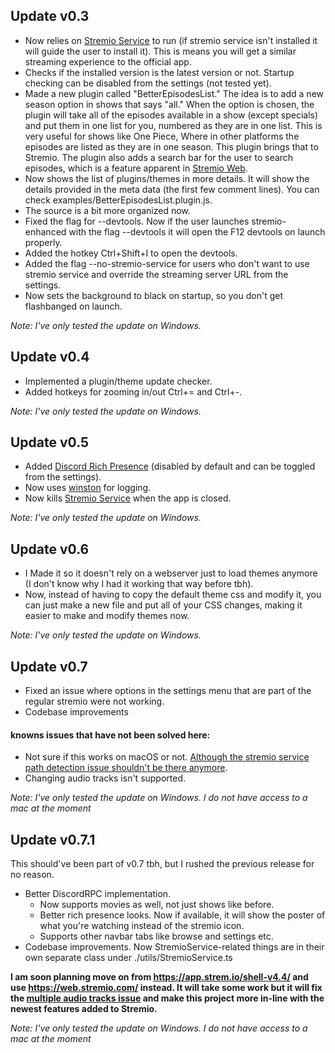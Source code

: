 ## Update v0.3
- Now relies on [Stremio Service](https://github.com/Stremio/stremio-service) to run (if stremio service isn't installed it will guide the user to install it). This is means you will get a similar streaming experience to the official app.
- Checks if the installed version is the latest version or not. Startup checking can be disabled from the settings (not tested yet).
- Made a new plugin called "BetterEpisodesList." The idea is to add a new season option in shows that says "all." When the option is chosen, the plugin will take all of the episodes available in a show (except specials) and put them in one list for you, numbered as they are in one list. This is very useful for shows like One Piece, Where in other platforms the episodes are listed as they are in one season. This plugin brings that to Stremio. The plugin also adds a search bar for the user to search episodes, which is a feature apparent in [Stremio Web](https://web.stremio.com/).
- Now shows the list of plugins/themes in more details. It will show the details provided in the meta data (the first few comment lines). You can check examples/BetterEpisodesList.plugin.js.
- The source is a bit more organized now.
- Fixed the flag for --devtools. Now if the user launches stremio-enhanced with the flag --devtools it will open the F12 devtools on launch properly.
- Added the hotkey Ctrl+Shift+I to open the devtools.
- Added the flag --no-stremio-service for users who don't want to use stremio service and override the streaming server URL from the settings.
- Now sets the background to black on startup, so you don't get flashbanged on launch.

*Note: I've only tested the update on Windows.*

## Update v0.4
- Implemented a plugin/theme update checker.
- Added hotkeys for zooming in/out Ctrl+= and Ctrl+-.

*Note: I've only tested the update on Windows.*

## Update v0.5
- Added [Discord Rich Presence](https://github.com/discordjs/RPC) (disabled by default and can be toggled from the settings).
- Now uses [winston](https://www.npmjs.com/package/winston) for logging.
- Now kills [Stremio Service](https://github.com/Stremio/stremio-service) when the app is closed.

*Note: I've only tested the update on Windows.*

## Update v0.6
- I Made it so it doesn't rely on a webserver just to load themes anymore (I don't know why I had it working that way before tbh).
- Now, instead of having to copy the default theme css and modify it, you can just make a new file and put all of your CSS changes, making it easier to make and modify themes now.

*Note: I've only tested the update on Windows.*


## Update v0.7
- Fixed an issue where options in the settings menu that are part of the regular stremio were not working.
- Codebase improvements
#### knowns issues that have not been solved here:
- Not sure if this works on macOS or not. [Although the stremio service path detection issue shouldn't be there anymore](https://github.com/REVENGE977/stremio-enhanced-community/pull/16).
- Changing audio tracks isn't supported.
  
*Note: I've only tested the update on Windows. I do not have access to a mac at the moment*

## Update v0.7.1
This should've been part of v0.7 tbh, but I rushed the previous release for no reason.
- Better DiscordRPC implementation.
  - Now supports movies as well, not just shows like before.
  - Better rich presence looks. Now if available, it will show the poster of what you're watching instead of the stremio icon.
  - Supports other navbar tabs like browse and settings etc.
- Codebase improvements. Now StremioService-related things are in their own separate class under ./utils/StremioService.ts

**I am soon planning move on from https://app.strem.io/shell-v4.4/ and use https://web.stremio.com/ instead. It will take some work but it will fix the [multiple audio tracks issue](https://github.com/REVENGE977/stremio-enhanced-community/issues/3) and make this project more in-line with the newest features added to Stremio.**

*Note: I've only tested the update on Windows. I do not have access to a mac at the moment*
